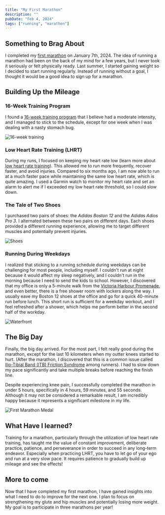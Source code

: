 ```yaml
---
title: "My First Marathon"
description: ""
pubDate: "Feb 4, 2024"
tags: ["running", "marathon"]
---
```


## Something to Brag About

I completed my [first marathon](https://worldsmarathons.com/marathon/xiamen-international-marathon) on January 7th, 2024. The idea of running a marathon had been on the back of my mind for a few years, but I never took it seriously or felt physically ready. Last summer, I started gaining weight so I decided to start running regularly. Instead of running without a goal, I thought it would be a good idea to sign up for a marathon.

## Building Up the Mileage

### 16-Week Training Program
I found a [16-week training program](https://www.facebook.com/notes/781931189269115/) that I believe had a moderate intensity, and I managed to stick to the schedule, except for one week when I was dealing with a nasty stomach bug.

![16-week training](/16-week-training.jpg)

### Low Heart Rate Training (LHRT)
During my runs, I focused on keeping my heart rate low (learn more about [low heart rate training](https://www.youtube.com/watch?v=P_VNQ6UIbS8)). This allowed me to run more frequently, recover faster, and avoid injuries. Compared to six months ago, I am now able to run at a much faster pace while maintaining the same low heart rate, which is quite amazing. I used a Garmin watch to monitor my heart rate and set an alarm to alert me if I exceeded my low heart rate threshold, so I could slow down.


### The Tale of Two Shoes
I purchased two pairs of shoes: the _Adidas Boston 12_ and the _Adidas Adios Pro 3_. I alternated between these two pairs on different days. Each shoes provided a different running experience, allowing me to target different muscles and potentially prevent injuries.

![Shoes](/shoes.jpg)

### Running During Weekdays

I realized that sticking to a running schedule during weekdays can be challenging for most people, including myself. I couldn't run at night because it would affect my sleep negatively, and I couldn't run in the morning because I need to send the kids to school. However, I discovered that my office is only a 5-minute walk from the [Victoria Harbour Promenade](https://www.tripadvisor.com/Attraction_Review-g294217-d26321605-Reviews-Victoria_Harbour_Promenade_Wan_Chai_Harbourfront-Hong_Kong.html), and even better, there is a free shower room with lockers along the way. I usually eave my Boston 12 shoes at the office and go for a quick 40-minute run before lunch. This short run is sufficient for a weekday workout, and I feel refreshed after a shower, which helps me perform better in the second half of the workday.

![Waterfront](/waterfront.jpg)

## The Big Day

Finally, the big day arrived. For the most part, I felt really good during the marathon, except for the last 10 kilometers when my outter knees started to hurt. (After the marathon, I discovered that this is a common issue called [Ilio-Tibial Band (ITB) Friction Syndrome](https://www.bupa.co.uk/health-information/knee-pain/ilio-tibial-band-itb-friction-syndrome) among runners). I had to slow down my pace significantly and take multiple breaks before reaching the finish line.

Despite experiencing knee pain, I successfully completed the marathon in under 5 hours, specifically in 4 hours, 59 minutes, and 55 seconds. Although it may not be considered a remarkable result, I am incredibly happy because it represents a significant milestone in my life. 

![First Marathon Medal](/marathon-medal.jpg)

## What Have I learned?

Training for a marathon, particularly through the utilization of low heart rate training, has taught me the value of constant improvement, deliberate practice, patience, and perseverance in order to succeed in any long-term endeavor. Especially when practicing LHRT, you have to let go of your ego and run at a very slow pace. It requires patience to gradually build up mileage and see the effects!


## More to come

Now that I have completed my first marathon, I have gained insights into what I need to do to improve for the next one. I plan to focus on strengthening my glute and hip muscles and potentially losing more weight. My goal is to participate in three marathons per year!

